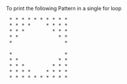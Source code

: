 To print the following Pattern in a single for loop
<pre>
 * * * * * * * * * * 
 * * * *     * * * * 
 * * *         * * * 
 * *             * * 
 *                 * 
                    
 *                 * 
 * *             * * 
 * * *         * * * 
 * * * *     * * * * 
 * * * * * * * * * * 
 </pre>
 
